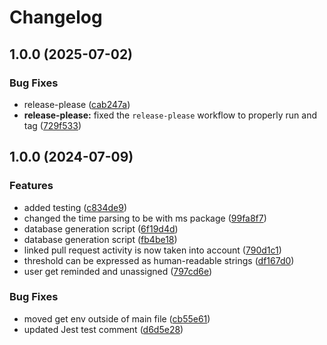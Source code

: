 # Changelog

## 1.0.0 (2025-07-02)


### Bug Fixes

* release-please ([cab247a](https://github.com/ubiquity-os-marketplace/daemon-disqualifier/commit/cab247ad7bbfd45dee3884385bd76596f786678f))
* **release-please:** fixed the `release-please` workflow to properly run and tag ([729f533](https://github.com/ubiquity-os-marketplace/daemon-disqualifier/commit/729f533bee3beb476d355cf64bb7206d9ec34a4f))

## 1.0.0 (2024-07-09)

### Features

- added testing ([c834de9](https://github.com/ubiquibot/user-activity-watcher/commit/c834de9edefce23c11dc4d91ecc48d7e16ed3e5f))
- changed the time parsing to be with ms package ([99fa8f7](https://github.com/ubiquibot/user-activity-watcher/commit/99fa8f74524552b8dd17ae0dd6a66da3782abab3))
- database generation script ([6f19d4d](https://github.com/ubiquibot/user-activity-watcher/commit/6f19d4d0722dbcfd4e3b59ce1dddb94a550a20ac))
- database generation script ([fb4be18](https://github.com/ubiquibot/user-activity-watcher/commit/fb4be189de5c07794d05099acc9b61991f9813bf))
- linked pull request activity is now taken into account ([790d1c1](https://github.com/ubiquibot/user-activity-watcher/commit/790d1c12e3b1d716e72756e486723c3fe018d252))
- threshold can be expressed as human-readable strings ([df167d0](https://github.com/ubiquibot/user-activity-watcher/commit/df167d0b29335c1143ff6e1e6c2f11f0529e59c5))
- user get reminded and unassigned ([797cd6e](https://github.com/ubiquibot/user-activity-watcher/commit/797cd6e27788e119de27722118fbcf766ce4e79a))

### Bug Fixes

- moved get env outside of main file ([cb55e61](https://github.com/ubiquibot/user-activity-watcher/commit/cb55e610d5ec2d7dd936f97155f2cc1814c1302d))
- updated Jest test comment ([d6d5e28](https://github.com/ubiquibot/user-activity-watcher/commit/d6d5e2881a106568f1b2eb6ba9710041dba75950))
